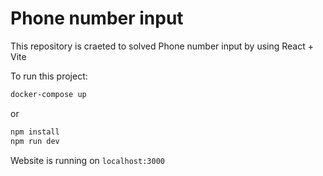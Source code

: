 # Phone number input

This repository is craeted to solved Phone number input by using React + Vite

To run this project:

```bash
docker-compose up
```

or

```bash
npm install
npm run dev
```

Website is running on `localhost:3000`
